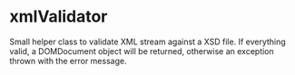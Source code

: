 # xmlValidator
Small helper class to validate XML stream against a XSD file. If everything valid, a DOMDocument object will be returned, otherwise an exception thrown with the error message.
